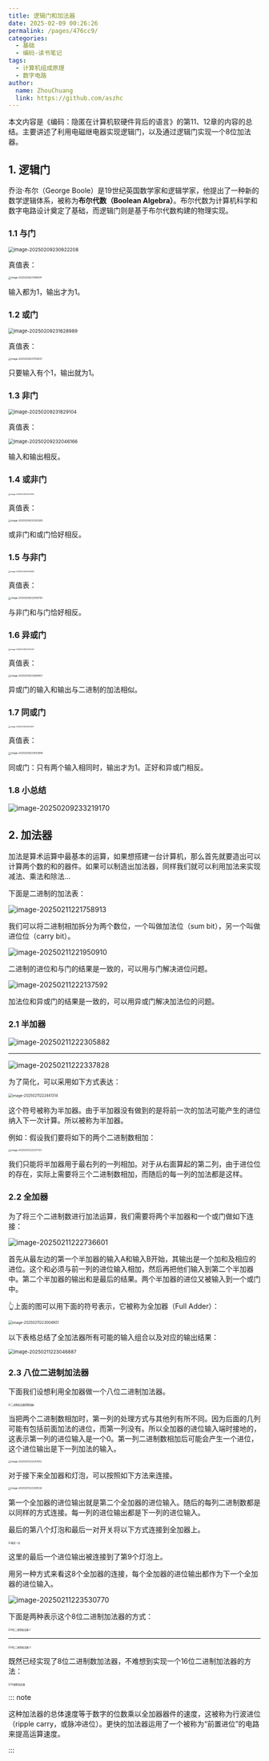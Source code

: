 ```yaml
---
title: 逻辑门和加法器
date: 2025-02-09 00:26:26
permalink: /pages/476cc9/
categories:
  - 基础
  - 编码-读书笔记
tags:
  - 计算机组成原理
  - 数字电路
author: 
  name: ZhouChuang
  link: https://github.com/aszhc
---
```


本文内容是《编码：隐匿在计算机软硬件背后的语言》的第11、12章的内容的总结。主要讲述了利用电磁继电器实现逻辑门，以及通过逻辑门实现一个8位加法器。

<!-- more -->

## 1. 逻辑门

乔治·布尔（George Boole）是19世纪英国数学家和逻辑学家，他提出了一种新的数学逻辑体系，被称为**布尔代数（Boolean Algebra）**。布尔代数为计算机科学和数字电路设计奠定了基础，而逻辑门则是基于布尔代数构建的物理实现。

### 1.1 与门

<img src="http://cdn.zhouchuang.site/imgs/2025/02/20250209230927.png" alt="image-20250209230922208" style="zoom:67%;" />

真值表：

<img src="http://cdn.zhouchuang.site/imgs/2025/02/20250209231157.png" alt="image-20250209231146974" style="zoom: 33%;" />

输入都为1，输出才为1。

### 1.2 或门

<img src="http://cdn.zhouchuang.site/imgs/2025/02/20250209231631.png" alt="image-20250209231628989" style="zoom:67%;" />

真值表：

<img src="http://cdn.zhouchuang.site/imgs/2025/02/20250209231706.png" alt="image-20250209231700837" style="zoom: 33%;" />

只要输入有个1，输出就为1。

### 1.3 非门

<img src="http://cdn.zhouchuang.site/imgs/2025/02/20250209231830.png" alt="image-20250209231829104" style="zoom:67%;" />

真值表：

<img src="http://cdn.zhouchuang.site/imgs/2025/02/20250209232048.png" alt="image-20250209232046166" style="zoom:67%;" />

输入和输出相反。

### 1.4 或非门

<img src="http://cdn.zhouchuang.site/imgs/2025/02/20250209232207.png" alt="image-20250209232202105" style="zoom: 25%;" />

真值表：

<img src="http://cdn.zhouchuang.site/imgs/2025/02/20250209232305.png" alt="image-20250209232303265" style="zoom: 33%;" />

或非门和或门恰好相反。

### 1.5 与非门

<img src="http://cdn.zhouchuang.site/imgs/2025/02/20250209232518.png" alt="image-20250209232516584" style="zoom:25%;" />

真值表：

<img src="http://cdn.zhouchuang.site/imgs/2025/02/20250209232558.png" alt="image-20250209232556793" style="zoom:33%;" />

与非门和与门恰好相反。

### 1.6 异或门

<img src="http://cdn.zhouchuang.site/imgs/2025/02/20250209232734.png" alt="image-20250209232732241" style="zoom: 25%;" />

真值表：

<img src="http://cdn.zhouchuang.site/imgs/2025/02/20250209232815.png" alt="image-20250209232809951" style="zoom:33%;" />

异或门的输入和输出与二进制的加法相似。

### 1.7 同或门

<img src="http://cdn.zhouchuang.site/imgs/2025/02/20250209233027.png" alt="image-20250209233025151" style="zoom:25%;" />

真值表：

<img src="http://cdn.zhouchuang.site/imgs/2025/02/20250209233056.png" alt="image-20250209233053846" style="zoom:33%;" />

同或门：只有两个输入相同时，输出才为1。正好和异或门相反。

### 1.8 小总结

![image-20250209233219170](http://cdn.zhouchuang.site/imgs/2025/02/20250209233221.png)

## 2. 加法器

加法是算术运算中最基本的运算，如果想搭建一台计算机，那么首先就要造出可以计算两个数的和的器件。如果可以制造出加法器，同样我们就可以利用加法来实现减法、乘法和除法...

下面是二进制的加法表：

![image-20250211221758913](http://cdn.zhouchuang.site/imgs/2025/02/20250211221807.png)

我们可以将二进制相加拆分为两个数位，一个叫做加法位（sum bit），另一个叫做进位位（carry bit）。

![image-20250211221950910](http://cdn.zhouchuang.site/imgs/2025/02/20250211221953.png)

二进制的进位和与门的结果是一致的，可以用与门解决进位问题。

![image-20250211222137592](http://cdn.zhouchuang.site/imgs/2025/02/20250211222141.png)

加法位和异或门的结果是一致的，可以用异或门解决加法位的问题。

### 2.1 半加器

<img src="http://cdn.zhouchuang.site/imgs/2025/02/20250211222308.png" alt="image-20250211222305882"  />

---

<img src="http://cdn.zhouchuang.site/imgs/2025/02/20250211222340.png" alt="image-20250211222337828"  />

为了简化，可以采用如下方式表达：

<img src="http://cdn.zhouchuang.site/imgs/2025/02/20250211222445.png" alt="image-20250211222441314" style="zoom:50%;" />

这个符号被称为半加器。由于半加器没有做到的是将前一次的加法可能产生的进位纳入下一次计算。所以被称为半加器。

例如：假设我们要将如下的两个二进制数相加：

<img src="http://cdn.zhouchuang.site/imgs/2025/02/20250211222539.png" alt="image-20250211222537723" style="zoom:33%;" />

我们只能将半加器用于最右列的一列相加。对于从右面算起的第二列，由于进位位的存在，实际上需要将三个二进制数相加，而随后的每一列的加法都是这样。

### 2.2 全加器

为了将三个二进制数进行加法运算，我们需要将两个半加器和一个或门做如下连接：

![image-20250211222736601](http://cdn.zhouchuang.site/imgs/2025/02/20250211222738.png)

首先从最左边的第一个半加器的输入A和输入B开始，其输出是一个加和及相应的进位。这个和必须与前一列的进位输入相加，然后再把他们输入到第二个半加器中。第二个半加器的输出和是最后的结果。两个半加器的进位又被输入到一个或门中。

👆上面的图可以用下面的符号表示，它被称为全加器（Full Adder）：

<img src="http://cdn.zhouchuang.site/imgs/2025/02/20250211223007.png" alt="image-20250211223004801" style="zoom: 50%;" />

以下表格总结了全加法器所有可能的输入组合以及对应的输出结果：

<img src="http://cdn.zhouchuang.site/imgs/2025/02/20250211223051.png" alt="image-20250211223046887" style="zoom:67%;" />

### 2.3 八位二进制加法器

下面我们设想利用全加器做一个八位二进制加法器。

<img src="http://cdn.zhouchuang.site/imgs/2025/02/20250211223213.png" alt="二进制加法器控制面板" style="zoom: 33%;" />

当把两个二进制数相加时，第一列的处理方式与其他列有所不同。因为后面的几列可能有包括前面加法的进位，而第一列没有。所以全加器的进位输入端时接地的，这表示第一列的进位输入是一个0。第一列二进制数相加后可能会产生一个进位，这个进位输出是下一列加法的输入。

<img src="http://cdn.zhouchuang.site/imgs/2025/02/20250211223250.png" alt="image-20250211223247932" style="zoom: 33%;" />

对于接下来全加器和灯泡，可以按照如下方法来连接。

<img src="http://cdn.zhouchuang.site/imgs/2025/02/20250211223311.png" alt="image-20250211223309538" style="zoom: 33%;" />

第一个全加器的进位输出就是第二个全加器的进位输入。随后的每列二进制数都是以同样的方式连接。每一列的进位输出都是下一列的进位输入。

最后的第八个灯泡和最后一对开关将以下方式连接到全加器上。

<img src="http://cdn.zhouchuang.site/imgs/2025/02/20250211223346.png" alt="最后一位" style="zoom:33%;" />

这里的最后一个进位输出被连接到了第9个灯泡上。

用另一种方式来看这8个全加器的连接，每个全加器的进位输出都作为下一个全加器的进位输入。

![image-20250211223530770](http://cdn.zhouchuang.site/imgs/2025/02/20250211223532.png)

下面是两种表示这个8位二进制加法器的方式：

<img src="http://cdn.zhouchuang.site/imgs/2025/02/20250211223548.png" alt="8位二进制加法器-1" style="zoom:33%;" />

---

<img src="http://cdn.zhouchuang.site/imgs/2025/02/20250211223620.png" alt="8位二进制加法器-2" style="zoom:33%;" />

既然已经实现了8位二进制数加法器，不难想到实现一个16位二进制加法器的方法：

<img src="http://cdn.zhouchuang.site/imgs/2025/02/20250211223749.png" alt="16进制加法器" style="zoom: 33%;" />

::: note

这种加法器的总体速度等于数字的位数乘以全加器器件的速度，这被称为行波进位（ripple carry，或脉冲进位）。更快的加法器运用了一个被称为“前置进位”的电路来提高运算速度。

:::

